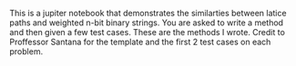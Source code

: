 This is a jupiter notebook that demonstrates the similarties between latice paths and weighted n-bit binary strings. You are asked to write a method and then given
a few test cases. These are the methods I wrote. Credit to Proffessor Santana for the template and the first 2 test cases on each problem.

